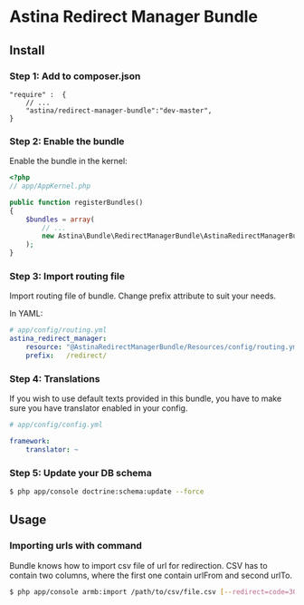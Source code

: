 Astina Redirect Manager Bundle
==============================

## Install

### Step 1: Add to composer.json

```
"require" :  {
    // ...
    "astina/redirect-manager-bundle":"dev-master",
}
```

### Step 2: Enable the bundle

Enable the bundle in the kernel:

``` php
<?php
// app/AppKernel.php

public function registerBundles()
{
    $bundles = array(
        // ...
        new Astina\Bundle\RedirectManagerBundle\AstinaRedirectManagerBundle(),
    );
}
```

### Step 3: Import routing file

Import routing file of bundle. Change prefix attribute to suit your needs.

In YAML:

``` yaml
# app/config/routing.yml
astina_redirect_manager:
    resource: "@AstinaRedirectManagerBundle/Resources/config/routing.yml"
    prefix:   /redirect/
```

### Step 4: Translations

If you wish to use default texts provided in this bundle, you have to make
sure you have translator enabled in your config.

``` yaml
# app/config/config.yml

framework:
    translator: ~
```

### Step 5: Update your DB schema

``` bash
$ php app/console doctrine:schema:update --force
```

## Usage

### Importing urls with command

Bundle knows how to import csv file of url for redirection.
CSV has to contain two columns, where the first one contain urlFrom and second urlTo.

```bash
$ php app/console armb:import /path/to/csv/file.csv [--redirect=code=302] [--count-redirects]
```